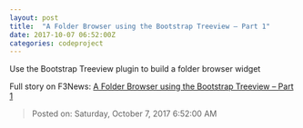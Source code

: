 ```yaml
---
layout: post
title:  "A Folder Browser using the Bootstrap Treeview – Part 1"
date: 2017-10-07 06:52:00Z
categories: codeproject
---
```


Use the Bootstrap Treeview plugin to build a folder browser widget


Full story on F3News: [A Folder Browser using the Bootstrap Treeview – Part 1](http://www.f3nws.com/n/fBTzGD)

> Posted on: Saturday, October 7, 2017 6:52:00 AM
